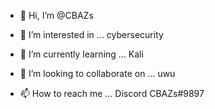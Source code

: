 - 👋 Hi, I’m @CBAZs 
- 👀 I’m interested in ... cybersecurity  
- 🌱 I’m currently learning ... Kali
- 💞️ I’m looking to collaborate on ... uwu

- 📫 How to reach me ... Discord CBAZs#9897

<!---
CBAZs/CBAZs is a ✨ special ✨ repository because its `README.md` (this file) appears on your GitHub profile.
You can click the Preview link to take a look at your changes.
--->

